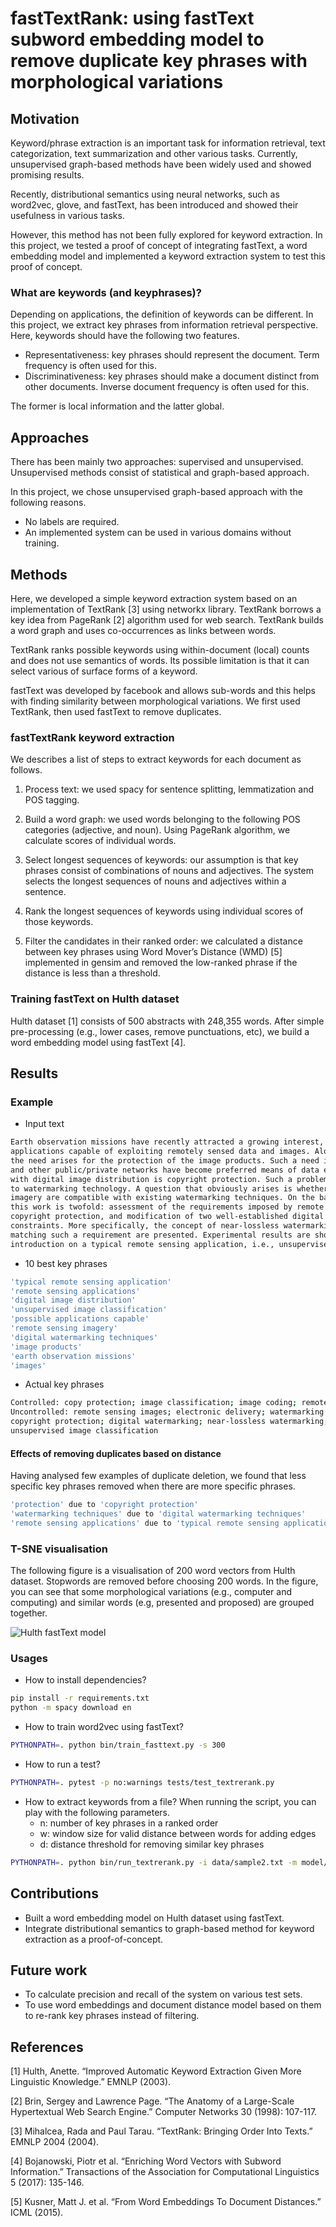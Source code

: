 # fastTextRank: using fastText subword embedding model to remove duplicate key phrases with morphological variations

## Motivation
Keyword/phrase extraction is an important task for information retrieval, text categorization, text summarization and other
various tasks. Currently, unsupervised graph-based methods have been widely used and showed promising results.

Recently, distributional semantics using neural networks, such as word2vec, glove, and fastText, has been introduced
and showed their usefulness in various tasks.
 
However, this method has not been fully explored for keyword extraction. In this project, we tested a proof of concept
of integrating fastText, a word embedding model and implemented a keyword extraction system to test this proof of
concept.

### What are keywords (and keyphrases)?
Depending on applications, the definition of keywords can be different. In this project, we extract key phrases
from information retrieval perspective. Here, keywords should have the following two features.

* Representativeness: key phrases should represent the document. Term frequency is often used for this.
* Discriminativeness: key phrases should make a document distinct from other documents.
Inverse document frequency is often used for this.

The former is local information and the latter global.
   
## Approaches
There has been mainly two approaches: supervised and unsupervised. Unsupervised methods consist of statistical and
graph-based approach.

In this project, we chose unsupervised graph-based approach with the following reasons.

* No labels are required.
* An implemented system can be used in various domains without training.

## Methods
Here, we developed a simple keyword extraction system based on an implementation of TextRank [3] using networkx library.
TextRank borrows a key idea from PageRank [2] algorithm used for web search. TextRank builds a word graph and uses
co-occurrences as links between words.

TextRank ranks possible keywords using within-document (local) counts and does not use semantics of words.
Its possible limitation is that it can select various of surface forms of a keyword.

fastText was developed by facebook and allows sub-words and this helps with finding similarity between morphological
variations. We first used TextRank, then used fastText to remove duplicates.

### fastTextRank keyword extraction
We describes a list of steps to extract keywords for each document as follows.

1. Process text: we used spacy for sentence splitting, lemmatization and POS tagging.

2. Build a word graph: we used words belonging to the following POS categories (adjective, and noun). Using PageRank
algorithm, we calculate scores of individual words.

3. Select longest sequences of keywords: our assumption is that key phrases consist of combinations of nouns and
adjectives. The system selects the longest sequences of nouns and adjectives within a sentence.

4. Rank the longest sequences of keywords using individual scores of those keywords.

5. Filter the candidates in their ranked order: we calculated a distance between key phrases using
Word Mover’s Distance (WMD) [5] implemented in gensim and removed the low-ranked phrase if the distance is less than
a threshold.

### Training fastText on Hulth dataset
Hulth dataset [1] consists of 500 abstracts with 248,355 words. After simple pre-processing (e.g., lower cases, remove punctuations, etc),
we build a word embedding model using fastText [4].

## Results

### Example

- Input text
```bash
Earth observation missions have recently attracted a growing interest, mainly due to the large number of possible
applications capable of exploiting remotely sensed data and images. Along with the increase of market potential,
the need arises for the protection of the image products. Such a need is a very crucial one, because the Internet
and other public/private networks have become preferred means of data exchange. A critical issue arising when dealing
with digital image distribution is copyright protection. Such a problem has been largely addressed by resorting
to watermarking technology. A question that obviously arises is whether the requirements imposed by remote sensing
imagery are compatible with existing watermarking techniques. On the basis of these motivations, the contribution of
this work is twofold: assessment of the requirements imposed by remote sensing applications on watermark-based
copyright protection, and modification of two well-established digital watermarking techniques to meet such
constraints. More specifically, the concept of near-lossless watermarking is introduced and two possible algorithms
matching such a requirement are presented. Experimental results are shown to measure the impact of watermark
introduction on a typical remote sensing application, i.e., unsupervised image classification.
```
- 10 best key phrases
```bash
'typical remote sensing application'
'remote sensing applications'
'digital image distribution'
'unsupervised image classification'
'possible applications capable'
'remote sensing imagery'
'digital watermarking techniques'
'image products'
'earth observation missions'
'images'
```
- Actual key phrases
```bash
Controlled: copy protection; image classification; image coding; remote sensing
Uncontrolled: remote sensing images; electronic delivery; watermarking techniques; Earth observation missions;
copyright protection; digital watermarking; near-lossless watermarking; digital image distribution;
unsupervised image classification
```
#### Effects of removing duplicates based on distance
Having analysed few examples of duplicate deletion, we found that less specific key phrases removed when there are more
specific phrases.
```bash
'protection' due to 'copyright protection'
'watermarking techniques' due to 'digital watermarking techniques'
'remote sensing applications' due to 'typical remote sensing application'
```

### T-SNE visualisation
The following figure is a visualisation of 200 word vectors from Hulth dataset. Stopwords are removed before choosing
200 words. In the figure, you can see that some morphological variations (e.g., computer and computing) and similar
words (e.g, presented and proposed) are grouped together.

![Hulth fastText model](image/fastText_word2vec.png "Words from Hulth 500 abstracts")

### Usages
* How to install dependencies?
```bash
pip install -r requirements.txt
python -m spacy download en
```

* How to train word2vec using fastText?

```bash
PYTHONPATH=. python bin/train_fasttext.py -s 300
```

* How to run a test?
```bash
PYTHONPATH=. pytest -p no:warnings tests/test_textrerank.py

```

* How to extract keywords from a file? When running the script, you can play with the following parameters.
    - n: number of key phrases in a ranked order
    - w: window size for valid distance between words for adding edges
    - d: distance threshold for removing similar key phrases
```bash
PYTHONPATH=. python bin/run_textrerank.py -i data/sample2.txt -m model/hulth.model -n 5 -w 3 -d 0.1
```


## Contributions
* Built a word embedding model on Hulth dataset using fastText.
* Integrate distributional semantics to graph-based method for keyword extraction as a proof-of-concept.

## Future work
* To calculate precision and recall of the system on various test sets.
* To use word embeddings and document distance model based on them to re-rank key phrases instead of filtering.

## References

[1] Hulth, Anette. “Improved Automatic Keyword Extraction Given More Linguistic Knowledge.” EMNLP (2003).

[2] Brin, Sergey and Lawrence Page. “The Anatomy of a Large-Scale Hypertextual Web Search Engine.” Computer Networks 30 (1998): 107-117.

[3] Mihalcea, Rada and Paul Tarau. “TextRank: Bringing Order Into Texts.” EMNLP 2004 (2004).

[4] Bojanowski, Piotr et al. “Enriching Word Vectors with Subword Information.” Transactions of the Association for Computational Linguistics 5 (2017): 135-146.

[5] Kusner, Matt J. et al. “From Word Embeddings To Document Distances.” ICML (2015).


